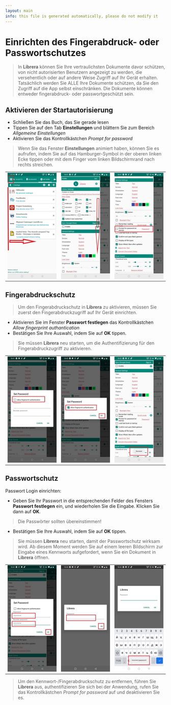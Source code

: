 ```yaml
---
layout: main
info: this file is generated automatically, please do not modify it
---
```


# Einrichten des Fingerabdruck- oder Passwortschutzes

> In **Librera** können Sie Ihre vertraulichsten Dokumente davor schützen, von nicht autorisierten Benutzern angezeigt zu werden, die versehentlich oder auf andere Weise Zugriff auf Ihr Gerät erhalten. Tatsächlich werden Sie ALLE Ihre Dokumente schützen, da Sie den Zugriff auf die App selbst einschränken.
Die Dokumente können entweder fingerabdruck- oder passwortgeschützt sein.

## Aktivieren der Startautorisierung

* Schließen Sie das Buch, das Sie gerade lesen
* Tippen Sie auf den Tab **Einstellungen** und blättern Sie zum Bereich _Allgemeine Einstellungen_
* Aktivieren Sie das Kontrollkästchen _Prompt for password_
> Wenn Sie das Fenster **Einstellungen** animiert haben, können Sie es aufrufen, indem Sie auf das Hamburger-Symbol in der oberen linken Ecke tippen oder mit dem Finger vom linken Bildschirmrand nach rechts streichen.

||||
|-|-|-|
|![](1.jpg)|![](2.jpg)|![](3.jpg)|

## Fingerabdruckschutz

> Um den Fingerabdruckschutz in **Librera** zu aktivieren, müssen Sie zuerst den Fingerabdruckzugriff auf Ihr Gerät einrichten.
* Aktivieren Sie im Fenster **Passwort festlegen** das Kontrollkästchen _Allow fingerprint authantication_
* Bestätigen Sie Ihre Auswahl, indem Sie auf **OK** tippen.

> Sie müssen **Librera** neu starten, um die Authentifizierung für den Fingerabdruckzugriff zu aktivieren.

||||
|-|-|-|
|![](4.jpg)|![](5.jpg)|![](7.jpg)|

## Passwortschutz

Passwort Login einrichten:

* Geben Sie Ihr Passwort in die entsprechenden Felder des Fensters **Passwort festlegen** ein, und wiederholen Sie die Eingabe. Klicken Sie dann auf **OK**.
> Die Passwörter sollten übereinstimmen!
* Bestätigen Sie Ihre Auswahl, indem Sie auf **OK** tippen.

> Sie müssen **Librera** neu starten, damit der Passwortschutz wirksam wird. Ab diesem Moment werden Sie auf einem leeren Bildschirm zur Eingabe eines Kennworts aufgefordert, wenn Sie ein Dokument in **Librera** öffnen.

||||
|-|-|-|
|![](6.jpg)|![](8.jpg)|![](10.jpg)|

> Um den Kennwort-/Fingerabdruckschutz zu entfernen, führen Sie **Librera** aus, authentifizieren Sie sich bei der Anwendung, rufen Sie das Kontrollkästchen _Prompt for password_ auf und deaktivieren Sie es.

